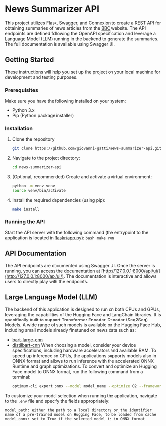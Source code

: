 # News Summarizer API

This project utilizes Flask, Swagger, and Connexion to create a REST API for obtaining summaries of news articles from the [BBC](https://www.bbc.com/news) website. The API endpoints are defined following the OpenAPI specification and leverage a Language Model (LLM) running in the backend to generate the summaries. The full documentation is available using Swagger UI.

## Getting Started

These instructions will help you set up the project on your local machine for development and testing purposes.

### Prerequisites

Make sure you have the following installed on your system:

- Python 3.x
- Pip (Python package installer)

### Installation

1. Clone the repository:

   ```bash
   git clone https://github.com/giovanni-gatti/news-summarizer-api.git
   ```

2. Navigate to the project directory:

    ```bash
    cd news-summarizer-api
    ```

3. (Optional, recommended) Create and activate a virtual environment: 

	```bash
	python -m venv venv 
	source venv/bin/activate
	```

4. Install the required dependencies (using pip):
    ```bash
    make install
    ```

### Running the API
Start the API server with the following command (the entrypoint to the application is located in [flaskr/app.py](flaskr/app.py)):
    ```bash
    make run
    ```

## API Documentation
The API endpoints are documented using Swagger UI. Once the server is running, you can access the documentation at [http://127.0.0.1:8000/api/ui/](http://127.0.0.1:8000/api/ui/). The documentation is interactive and allows users to directly play with the endpoints.


## Large Language Model (LLM)
The backend of this application is designed to run on both CPUs and GPUs, leveraging the capabilities of the Hugging Face and LangChain libraries. It is specifically built to support Transformer Encoder-Decoder (Seq2Seq) Models. A wide range of such models is available on the Hugging Face Hub, including small models already finetuned on news data such as:
- [bart-large-cnn](https://huggingface.co/facebook/bart-large-cnn)
- [distilbart-cnn](https://huggingface.co/sshleifer/distilbart-cnn-12-6)
When choosing a model, consider your device specifications, including hardware accelerators and available RAM.
To speed up inference on CPUs, the applications supports models also in ONNX format and allows to run inference with the accelerated ONNX Runtime and graph optimizations. To convert and optimize an Hugging Face model to ONNX format, run the following command from a terminal:
    ```bash
    optimum-cli export onnx --model model_name --optimize O2 --framework pt --task text2text-generation-with-past local_model_folder
    ```
To customize your model selection when running the application, navigate to the `.env` file and specify the fields appropriately:
```
model_path: either the path to a local directory or the identifier name of a pre-trained model on Hugging Face, to be loaded from cache
model_onnx: set to True if the selected model is in ONNX format
```
